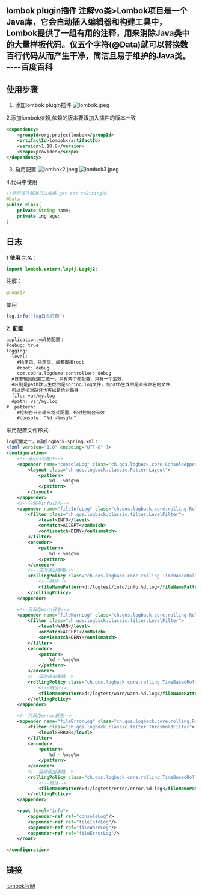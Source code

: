 ## lombok plugin插件 注解vo类>Lombok项目是一个Java库，它会自动插入编辑器和构建工具中，Lombok提供了一组有用的注释，用来消除Java类中的大量样板代码。仅五个字符(@Data)就可以替换数百行代码从而产生干净，简洁且易于维护的Java类。  ----百度百科
## 使用步骤
1.  添加lombok plugin插件
![lombok.jpeg](https://myblog-1252842020.cos.ap-guangzhou.myqcloud.com/lombok_1574561506851.jpeg)

2.添加lombok依赖,依赖的版本要跟加入插件的版本一致
```xml
<dependency>
    <groupId>org.projectlombok</groupId>
    <artifactId>lombok</artifactId>
    <version>1.18.8</version>
    <scope>provided</scope>
</dependency>
```
3. 启用配置
![lombok2.jpeg](https://myblog-1252842020.cos.ap-guangzhou.myqcloud.com/lombok2_1574561576214.jpeg)
![lombok3.jpeg](https://myblog-1252842020.cos.ap-guangzhou.myqcloud.com/lombok3_1574561584715.jpeg)

4.代码中使用
```java
//使用该注解就可以省略 get set toString啦
@Data
public class{
    private String name;
    private ing age;
}
```

## 日志
**1 使用**
包名：
```java
import lombok.extern.log4j.Log4j2;
```
注解：
```java
@Log4j2
```
使用
```java
log.info("log日志打印")
```
**2. 配置**
```xml
application.yml的配置：
#debug: true
logging:
  level:
    #指定包，指定类，或者直接root
    #root: debug
    com.cobra.logdemo.controller: debug
  #日志输出配置二选一，只有两个都配置，只有一个生效，
  #区别是path默认生成的是spring.log文件，而path生成的是直接命名的文件，
  可以是相对路径也可以是绝对路径
  file: var/my.log
  #path: var/my.log
#  pattern:
    #控制台日志输出格式配置，仅对控制台有效
    #console: "%d -%msg%n"
```
采用配置文件形式
```xml
log配置之二，新建logback-spring.xml：
<?xml version="1.0" encoding="UTF-8" ?>
<configuration>
    <!--输出日志格式-->
    <appender name="consoleLog" class="ch.qos.logback.core.ConsoleAppender">
        <layout class="ch.qos.logback.classic.PatternLayout">
            <pattern>
                %d - %msg%n
            </pattern>
        </layout>
    </appender>
    <!--只保存info日志-->
    <appender name="fileInfoLog" class="ch.qos.logback.core.rolling.RollingFileAppender">
        <filter class="ch.qos.logback.classic.filter.LevelFilter">
            <level>INFO</level>
            <onMatch>ACCEPT</onMatch>
            <onMismatch>DENY</onMismatch>
        </filter>
        <encoder>
            <pattern>
                %d - %msg%n
            </pattern>
        </encoder>
        <!--滚动输出策略-->
        <rollingPolicy class="ch.qos.logback.core.rolling.TimeBasedRollingPolicy">
            <!--路径-->
            <fileNamePattern>d:/logtest/info/info.%d.log</fileNamePattern>
        </rollingPolicy>
    </appender>
    
    <!--只保存warn日志-->
    <appender name="fileWarnLog" class="ch.qos.logback.core.rolling.RollingFileAppender">
        <filter class="ch.qos.logback.classic.filter.LevelFilter">
            <level>WARN</level>
            <onMatch>ACCEPT</onMatch>
            <onMismatch>DENY</onMismatch>
        </filter>
        <encoder>
            <pattern>
                %d - %msg%n
            </pattern>
        </encoder>
        <!--滚动输出策略-->
        <rollingPolicy class="ch.qos.logback.core.rolling.TimeBasedRollingPolicy">
            <!--路径-->
            <fileNamePattern>d:/logtest/warn/warn.%d.log</fileNamePattern>
        </rollingPolicy>
    </appender>
    
    <!--只保存error日志-->
    <appender name="fileErrorLog" class="ch.qos.logback.core.rolling.RollingFileAppender">
        <filter class="ch.qos.logback.classic.filter.ThresholdFilter">
            <level>ERROR</level>
        </filter>
        <encoder>
            <pattern>
                %d - %msg%n
            </pattern>
        </encoder>
        <!--滚动输出策略-->
        <rollingPolicy class="ch.qos.logback.core.rolling.TimeBasedRollingPolicy">
            <!--路径-->
            <fileNamePattern>d:/logtest/error/error.%d.log</fileNamePattern>
        </rollingPolicy>
    </appender>
 
    <root level="info">
        <appender-ref ref="consoleLog"/>
        <appender-ref ref="fileInfoLog"/>
        <appender-ref ref="fileWarnLog"/>
        <appender-ref ref="fileErrorLog"/>
    </root>
 
</configuration>
```

## 链接
[lombok官网](https://projectlombok.org/)